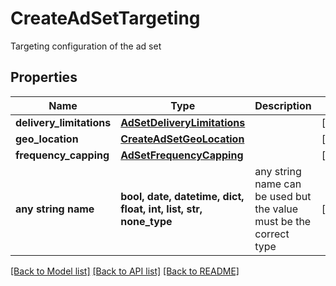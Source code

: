 # CreateAdSetTargeting

Targeting configuration of the ad set

## Properties
Name | Type | Description | Notes
------------ | ------------- | ------------- | -------------
**delivery_limitations** | [**AdSetDeliveryLimitations**](AdSetDeliveryLimitations.md) |  | [optional] 
**geo_location** | [**CreateAdSetGeoLocation**](CreateAdSetGeoLocation.md) |  | [optional] 
**frequency_capping** | [**AdSetFrequencyCapping**](AdSetFrequencyCapping.md) |  | [optional] 
**any string name** | **bool, date, datetime, dict, float, int, list, str, none_type** | any string name can be used but the value must be the correct type | [optional]

[[Back to Model list]](../README.md#documentation-for-models) [[Back to API list]](../README.md#documentation-for-api-endpoints) [[Back to README]](../README.md)


